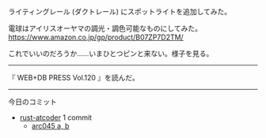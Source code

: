 ライティングレール (ダクトレール) にスポットライトを追加してみた。

電球はアイリスオーヤマの調光・調色可能なものにしてみた。 <https://www.amazon.co.jp/gp/product/B07ZP7D2TM/>

これでいいのだろうか……いまひとつピンと来ない。様子を見る。

---

『 WEB+DB PRESS Vol.120 』を読んだ。

---

今日のコミット

- [rust-atcoder](https://github.com/bouzuya/rust-atcoder) 1 commit
  - [arc045 a, b](https://github.com/bouzuya/rust-atcoder/commit/8b650715a57dbbad4946c261908171ff374c1004)
